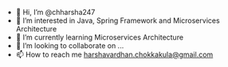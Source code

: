 - 👋 Hi, I’m @chharsha247
- 👀 I’m interested in Java, Spring Framework and Microservices Architecture
- 🌱 I’m currently learning Microservices Architecture
- 💞️ I’m looking to collaborate on ...
- 📫 How to reach me harshavardhan.chokkakula@gmail.com

<!---
chharsha247/chharsha247 is a ✨ special ✨ repository because its `README.md` (this file) appears on your GitHub profile.
You can click the Preview link to take a look at your changes.
--->
